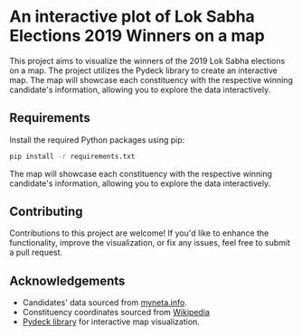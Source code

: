 # An interactive plot of Lok Sabha Elections 2019 Winners on a map

This project aims to visualize the winners of the 2019 Lok Sabha elections on a map. The project utilizes the Pydeck library to create an interactive map. The map will showcase each constituency with the respective winning candidate's information, allowing you to explore the data interactively.


## Requirements

Install the required Python packages using pip:

   ```bash
   pip install -r requirements.txt
   ```

The map will showcase each constituency with the respective winning candidate's information, allowing you to explore the data interactively.

## Contributing

Contributions to this project are welcome! If you'd like to enhance the functionality, improve the visualization, or fix any issues, feel free to submit a pull request.

## Acknowledgements

- Candidates' data sourced from [myneta.info](https://myneta.info/).
- Constituency coordinates sourced from [Wikipedia](https://en.wikipedia.org/)
- [Pydeck library](https://deckgl.readthedocs.io/en/latest/index.html) for interactive map visualization.
